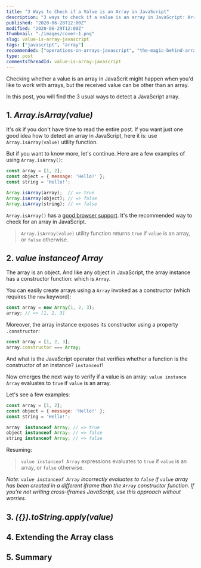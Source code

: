 ```yaml
---
title: "3 Ways to Check if a Value is an Array in JavaScript"
description: "3 ways to check if a value is an array in JavaScript: Array.isArray(), instanceof Array and toString() === '[object Array]'."
published: "2020-06-28T12:00Z"
modified: "2020-06-29T12:00Z"
thumbnail: "./images/cover-1.png"
slug: value-is-array-javascript
tags: ["javascript", "array"]
recommended: ["operations-on-arrays-javascript", "the-magic-behind-array-length-property"]
type: post
commentsThreadId: value-is-array-javascript
---
```


Checking whether a value is an array in JavaScrit might happen when you'd like to work with arrays,
but the received value can be other than an array.  

In this post, you will find the 3 usual ways to detect a JavaScript array.

## 1. *Array.isArray(value)*

It's ok if you don't have time to read the entire post. If you want just one good idea how to detect an array in JavaScript, here it is: use `Array.isArray(value)` utility function.  

But if you want to know more, let's continue. Here are a few examples of using `Array.isArray()`:

```javascript
const array = [1, 2];
const object = { message: 'Hello!' };
const string = 'Hello!';

Array.isArray(array);  // => true
Array.isArray(object); // => false
Array.isArray(string); // => false
```

`Array.isArray()` has a [good browser support](https://caniuse.com/#search=isArray). It's the recommended way to check
for an array in JavaScript.  

> `Array.isArray(value)` utility function returns `true` if `value` is an array, or `false` otherwise.  

## 2. *value instanceof Array*

The array is an object. And like any object in JavaScript, the array instance has a constructor function: which is `Array`.  

You can easily create arrays using a `Array` invoked as a constructor (which requires the `new` keyword):  

```javascript
const array = new Array(1, 2, 3);
array; // => [1, 2, 3]
```

Moreover, the array instance exposes its constructor using a property `.constructor`:

```javascript
const array = [1, 2, 3];
array.constructor === Array;
```

And what is the JavaScript operator that verifies whether a function is the constructor of an instance? `instanceof`!  

Now emerges the next way to verify if a value is an array: `value instance Array` evaluates to `true` if `value` is an array.  

Let's see a few examples:

```javascript
const array = [1, 2];
const object = { message: 'Hello!' };
const string = 'Hello!';

array  instanceof Array; // => true
object instanceof Array; // => false
string instanceof Array; // => false
```

Resuming:  

> `value instanceof Array` expressions evaluates to `true` if `value` is an array, or `false` otherwise.

*Note: `value instanceof Array` incorrectly evaluates to `false` if `value` array has been created in a different iframe than the `Array` constructor function. If you're not writing cross-iframes JavaScript, use this approach without worries.*  

## 3. *({}).toString.apply(value)*



## 4. Extending the Array class

## 5. Summary